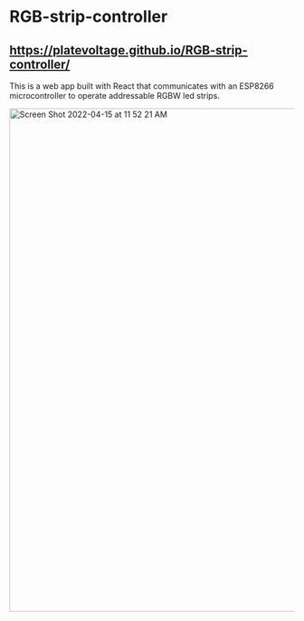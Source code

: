 # RGB-strip-controller

## https://platevoltage.github.io/RGB-strip-controller/

This is a web app built with React that communicates with an ESP8266 microcontroller to operate addressable RGBW led strips.

<img width="888" alt="Screen Shot 2022-04-15 at 11 52 21 AM" src="https://user-images.githubusercontent.com/1414728/163615382-d31b1ad3-e7c9-4c44-9e20-2112acaca731.png">
